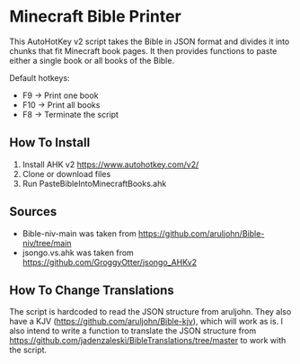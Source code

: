 # Minecraft Bible Printer
This AutoHotKey v2 script takes the Bible in JSON format and divides it into chunks that fit Minecraft book pages. It then provides functions to paste either a single book or all books of the Bible.

Default hotkeys:
- F9 -> Print one book
- F10 -> Print all books
- F8 -> Terminate the script

## How To Install
1. Install AHK v2 https://www.autohotkey.com/v2/
2. Clone or download files
3. Run PasteBibleIntoMinecraftBooks.ahk

## Sources
- Bible-niv-main was taken from https://github.com/aruljohn/Bible-niv/tree/main
- jsongo.vs.ahk was taken from https://github.com/GroggyOtter/jsongo_AHKv2

## How To Change Translations
The script is hardcoded to read the JSON structure from aruljohn. They also have a KJV (https://github.com/aruljohn/Bible-kjv), which will work as is. I also intend to write a function to translate the JSON structure from https://github.com/jadenzaleski/BibleTranslations/tree/master to work with the script.
